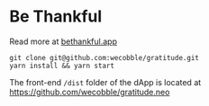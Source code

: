 # Be Thankful

Read more at [bethankful.app](bethankful.app)

```
git clone git@github.com:wecobble/gratitude.git
yarn install && yarn start
```

The front-end `/dist` folder of the dApp is located at https://github.com/wecobble/gratitude.neo
